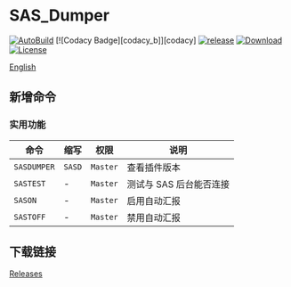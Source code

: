 # SAS_Dumper

[![AutoBuild][workflow_b]][workflow] [![Codacy Badge][codacy_b]][codacy] [![release][release_b]][release] [![Download][download_b]][release] [![License][license_b]][license]

[English](README.md)

## 新增命令

### 实用功能

| 命令        | 缩写   | 权限     | 说明                    |
| ----------- | ------ | -------- | ----------------------- |
| `SASDUMPER` | `SASD` | `Master` | 查看插件版本            |
| `SASTEST`   | -      | `Master` | 测试与 SAS 后台能否连接 |
| `SASON`     | -      | `Master` | 启用自动汇报            |
| `SASTOFF`   | -      | `Master` | 禁用自动汇报            |

## 下载链接

[Releases](https://github.com/chr233/SAS_Dumper/releases)

[workflow_b]: https://github.com/chr233/SAS_Dumper/actions/workflows/dotnet.yml/badge.svg
[workflow]: https://github.com/chr233/SAS_Dumper/actions/workflows/dotnet.yml
[download_b]: https://img.shields.io/github/downloads/chr233/SAS_Dumper/total
[release]: https://github.com/chr233/SAS_Dumper/releases
[release_b]: https://img.shields.io/github/v/release/chr233/SAS_Dumper
[license]: https://github.com/chr233/SAS_Dumper/blob/master/license
[license_b]: https://img.shields.io/github/license/chr233/SAS_Dumper
